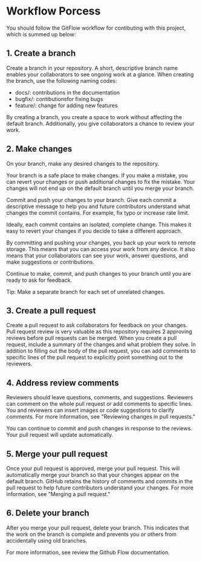 # Workflow Porcess
You should follow the GitFlow workflow for contibuting with this project, which is summed up below:

## 1. Create a branch
Create a branch in your repository. A short, descriptive branch name enables your collaborators to see ongoing work at a glance. When creating the branch, use the following naming codes:

- docs/: contributions in the documentation
- bugfix/: contibutionsfor fixing bugs
- feature/: change for adding new features

By creating a branch, you create a space to work without affecting the default branch. Additionally, you give collaborators a chance to review your work.

## 2. Make changes

On your branch, make any desired changes to the repository. 

Your branch is a safe place to make changes. If you make a mistake, you can revert your changes or push additional changes to fix the mistake. Your changes will not end up on the default branch until you merge your branch.

Commit and push your changes to your branch. Give each commit a descriptive message to help you and future contributors understand what changes the commit contains. For example, fix typo or increase rate limit.

Ideally, each commit contains an isolated, complete change. This makes it easy to revert your changes if you decide to take a different approach. 

By committing and pushing your changes, you back up your work to remote storage. This means that you can access your work from any device. It also means that your collaborators can see your work, answer questions, and make suggestions or contributions.

Continue to make, commit, and push changes to your branch until you are ready to ask for feedback.

Tip: Make a separate branch for each set of unrelated changes. 

## 3. Create a pull request

Create a pull request to ask collaborators for feedback on your changes. Pull request review is very valuable as this repository requires 2 approving reviews before pull requests can be merged. When you create a pull request, include a summary of the changes and what problem they solve. In addition to filling out the body of the pull request, you can add comments to specific lines of the pull request to explicitly point something out to the reviewers.

## 4. Address review comments

Reviewers should leave questions, comments, and suggestions. Reviewers can comment on the whole pull request or add comments to specific lines. You and reviewers can insert images or code suggestions to clarify comments. For more information, see "Reviewing changes in pull requests."

You can continue to commit and push changes in response to the reviews. Your pull request will update automatically.

## 5. Merge your pull request

Once your pull request is approved, merge your pull request. This will automatically merge your branch so that your changes appear on the default branch. GitHub retains the history of comments and commits in the pull request to help future contributors understand your changes. For more information, see "Merging a pull request."


## 6. Delete your branch

After you merge your pull request, delete your branch. This indicates that the work on the branch is complete and prevents you or others from accidentally using old branches. 

For more information, see review the Github Flow documentation.
